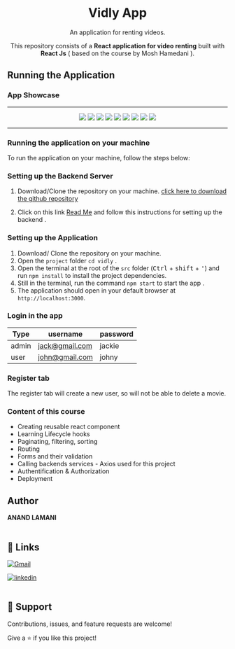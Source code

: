 <p align="center"> 
    <h1 align="center"> Vidly App </h1>
</p>

<p align="center">
    An application for renting videos.
</p>

<p align="center">
    This repository consists of a <strong>React application for video renting</strong> built with <strong>React Js</strong> ( based on the course by Mosh Hamedani ).
</p>

## Running the Application

### App Showcase

<hr>
<p align="center" >
  <img src="Screenshots\1.png"  />
  <img src="Screenshots\2.png"  />
  <img src="Screenshots\3.png"  />
  <img src="Screenshots\4.png"  />
  <img src="Screenshots\5.png"  />
  <img src="Screenshots\6.png"  />
  <img src="Screenshots\7.png"  />
  <img src="Screenshots\8.png"  />
  <img src="Screenshots\9.png"  />

</p>
<hr>

### Running the application on your machine

To run the application on your machine, follow the steps below:

### Setting up the Backend Server

1. Download/Clone the repository on your machine. [click here to download the github repository](https://github.com/nukeduke19/vidly-api-node)

2. Click on this link [Read Me](https://github.com/nukeduke19/vidly-api-node#readme) and follow this instructions for setting up the backend .

### Setting up the Application

1. Download/ Clone the repository on your machine.
2. Open the `project` folder `cd vidly` .
3. Open the terminal at the root of the `src` folder (<kbd>Ctrl</kbd> + <kbd>shift</kbd> + <kbd>'</kbd>) and run `npm install` to install the project dependencies.
4. Still in the terminal, run the command `npm start` to start the app .
5. The application should open in your default browser at `http://localhost:3000`.

### Login in the app

| Type  | username       | password |
| ----- | -------------- | -------- |
| admin | jack@gmail.com | jackie   |
| user  | john@gmail.com | johny    |

### Register tab

The register tab will create a new user, so will not be able to delete a movie.

### Content of this course

- Creating reusable react component
- Learning Lifecycle hooks
- Paginating, filtering, sorting
- Routing
- Forms and their validation
- Calling backends services - Axios used for this project
- Authentification & Authorization
- Deployment

## Author

**ANAND LAMANI**
<br>
<br>

## 🔗 Links

[![Gmail](https://img.shields.io/badge/Gmail-D14836?style=for-the-badge&logo=gmail&logoColor=white)](mailto:anandlamanird19@gmail.com?subject=Hi "Hi!")

[![linkedin](https://img.shields.io/badge/linkedin-0A66C2?style=for-the-badge&logo=linkedin&logoColor=white)](https://www.linkedin.com/in/anand-lamani-144506194 "Welcome")
<br>
<br>

## 🤝 Support

Contributions, issues, and feature requests are welcome!

Give a ⭐️ if you like this project!
